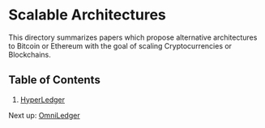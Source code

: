 # Scalable Architectures

This directory summarizes papers which propose alternative architectures to Bitcoin or Ethereum with 
the goal of scaling Cryptocurrencies or Blockchains.

## Table of Contents

1. [HyperLedger](https://github.com/SoujanyaPonnapalli/ScalingBlockchains/blob/master/Architecture/HyperLedger.md)

Next up: [OmniLedger](https://eprint.iacr.org/2017/406.pdf)
